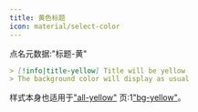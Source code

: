 ```yaml
---
title: 黄色标题
icon: material/select-color
---
```


点名元数据:"标题-黄"

```md
> [!info|title-yellow] Title will be yellow
> The background color will display as usual
```

样式本身也适用于["all-yellow"](../combined-styling/page-9.md)
页:1["bg-yellow"](../bg-styling/page-9.md)。

